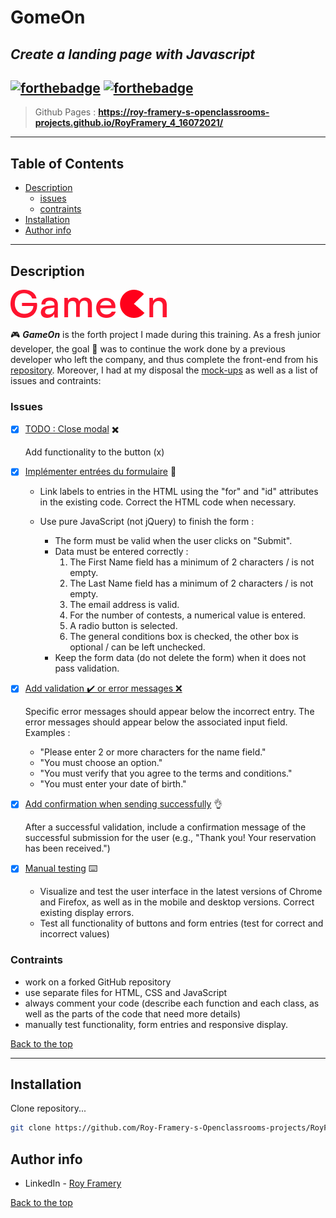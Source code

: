 # GomeOn 
## _Create a landing page with Javascript_ 
[![forthebadge](https://forthebadge.com/images/badges/built-with-love.svg)](https://forthebadge.com)
[![forthebadge](https://forthebadge.com/images/badges/uses-js.svg)](https://forthebadge.com)
---  
> Github Pages : **https://roy-framery-s-openclassrooms-projects.github.io/RoyFramery_4_16072021/**
--- 

## Table of Contents

- [Description](#description)
    * [issues](#issues)
    * [contraints](#contraints)
- [Installation](#installation)
- [Author info](#author-info)
---
## Description

![Légende](https://github.com/Roy-Framery-s-Openclassrooms-projects/RoyFramery_4_16072021/blob/master/Logo.png)

🎮	__*GameOn*__ is the forth project I made during this training. As a fresh junior developer, the goal 🎯 was to continue the work done by a previous developer who left the company, and thus complete the front-end from his [repository](https://github.com/OpenClassrooms-Student-Center/GameOn-website-FR/). Moreover, I had at my disposal the [mock-ups](https://github.com/Roy-Framery-s-Openclassrooms-projects/RoyFramery_4_16072021/blob/master/maquettes.png) as well as a list of issues and contraints:

### Issues
- [x] [TODO : Close modal](https://github.com/OpenClassrooms-Student-Center/GameOn-website-FR/issues/1) ✖️
        
    Add functionality to the button (x)  
  
- [x] [Implémenter entrées du formulaire](https://github.com/OpenClassrooms-Student-Center/GameOn-website-FR/issues/2) 🧾		

     - Link labels to entries in the HTML using the "for" and "id" attributes in the existing code. Correct the HTML code when necessary.
     - Use pure JavaScript (not jQuery) to finish the form :

         - The form must be valid when the user clicks on "Submit".
         - Data must be entered correctly :
           1.  The First Name field has a minimum of 2 characters / is not empty.
           2.  The Last Name field has a minimum of 2 characters / is not empty.
           3.  The email address is valid.
           4.  For the number of contests, a numerical value is entered.
           5.  A radio button is selected.
           6.  The general conditions box is checked, the other box is optional / can be left unchecked.
        - Keep the form data (do not delete the form) when it does not pass validation.

- [x] [Add validation ✔️ or error messages ❌](https://github.com/OpenClassrooms-Student-Center/GameOn-website-FR/issues/3)
   
    Specific error messages should appear below the incorrect entry. The error messages should appear below the associated input field. Examples :

    - "Please enter 2 or more characters for the name field."
    - "You must choose an option."
    - "You must verify that you agree to the terms and conditions."
    - "You must enter your date of birth."
  
- [x] [Add confirmation when sending successfully](https://github.com/OpenClassrooms-Student-Center/GameOn-website-FR/issues/4) 👌	

    After a successful validation, include a confirmation message of the successful submission for the user (e.g., "Thank you! Your reservation has been received.")

- [x] [Manual testing](https://github.com/OpenClassrooms-Student-Center/GameOn-website-FR/issues/5) ⌨️	

     - Visualize and test the user interface in the latest versions of Chrome and Firefox, as well as in the mobile and desktop versions. Correct existing display errors.
     - Test all functionality of buttons and form entries (test for correct and incorrect values)

### Contraints
  - work on a forked GitHub repository
  - use separate files for HTML, CSS and JavaScript
  - always comment your code (describe each function and each class, as well as the parts of the code that need more details)
  - manually test functionality, form entries and responsive display.


[Back to the top](#GomeOn)

---
## Installation

Clone repository...
```sh
git clone https://github.com/Roy-Framery-s-Openclassrooms-projects/RoyFramery_4_16072021.git
```

## Author info 
- LinkedIn - [Roy Framery](https://www.linkedin.com/in/roy-framery/)

[Back to the top](#GomeOn)
